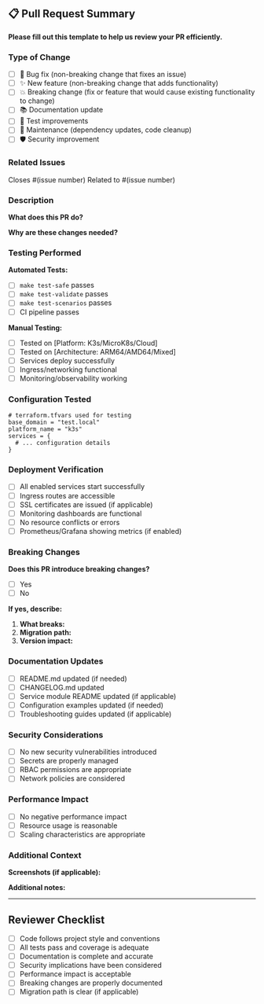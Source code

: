 ## 📋 **Pull Request Summary**

**Please fill out this template to help us review your PR efficiently.**

### **Type of Change**
<!-- Mark the type of change this PR represents -->

- [ ] 🐛 Bug fix (non-breaking change that fixes an issue)
- [ ] ✨ New feature (non-breaking change that adds functionality)  
- [ ] 💥 Breaking change (fix or feature that would cause existing functionality to change)
- [ ] 📚 Documentation update
- [ ] 🧪 Test improvements
- [ ] 🔧 Maintenance (dependency updates, code cleanup)
- [ ] 🛡️ Security improvement

### **Related Issues**
<!-- Link any related issues -->
Closes #(issue number)
Related to #(issue number)

### **Description**
<!-- Provide a clear description of the changes and the motivation behind them -->

**What does this PR do?**

**Why are these changes needed?**

### **Testing Performed**
<!-- Describe the testing you have performed -->

**Automated Tests:**

- [ ] `make test-safe` passes
- [ ] `make test-validate` passes  
- [ ] `make test-scenarios` passes
- [ ] CI pipeline passes

**Manual Testing:**

- [ ] Tested on [Platform: K3s/MicroK8s/Cloud]
- [ ] Tested on [Architecture: ARM64/AMD64/Mixed]
- [ ] Services deploy successfully
- [ ] Ingress/networking functional
- [ ] Monitoring/observability working

### **Configuration Tested**
<!-- Include a snippet of your test configuration -->

```hcl
# terraform.tfvars used for testing
base_domain = "test.local"
platform_name = "k3s"
services = {
  # ... configuration details
}
```

### **Deployment Verification**
<!-- Verify these aspects work correctly -->

- [ ] All enabled services start successfully
- [ ] Ingress routes are accessible  
- [ ] SSL certificates are issued (if applicable)
- [ ] Monitoring dashboards are functional
- [ ] No resource conflicts or errors
- [ ] Prometheus/Grafana showing metrics (if enabled)

### **Breaking Changes**
<!-- If this introduces breaking changes, describe them -->

**Does this PR introduce breaking changes?**

- [ ] Yes
- [ ] No

**If yes, describe:**

1. **What breaks:**
2. **Migration path:**
3. **Version impact:**

### **Documentation Updates**
<!-- Confirm documentation is updated -->

- [ ] README.md updated (if needed)
- [ ] CHANGELOG.md updated
- [ ] Service module README updated (if applicable)
- [ ] Configuration examples updated (if needed)
- [ ] Troubleshooting guides updated (if applicable)

### **Security Considerations**
<!-- Address any security implications -->

- [ ] No new security vulnerabilities introduced
- [ ] Secrets are properly managed
- [ ] RBAC permissions are appropriate
- [ ] Network policies are considered

### **Performance Impact**
<!-- Consider performance implications -->

- [ ] No negative performance impact
- [ ] Resource usage is reasonable
- [ ] Scaling characteristics are appropriate

### **Additional Context**
<!-- Any additional information that would help reviewers -->

**Screenshots (if applicable):**

**Additional notes:**

---

## **Reviewer Checklist**
<!-- For maintainers reviewing this PR -->

- [ ] Code follows project style and conventions
- [ ] All tests pass and coverage is adequate
- [ ] Documentation is complete and accurate
- [ ] Security implications have been considered
- [ ] Performance impact is acceptable
- [ ] Breaking changes are properly documented
- [ ] Migration path is clear (if applicable)
